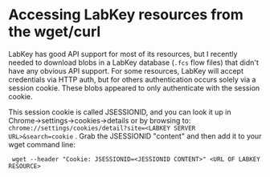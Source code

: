 # Accessing LabKey resources from the wget/curl

LabKey has good API support for most of its resources, but I recently needed to download blobs in a LabKey database (`.fcs` flow files) that didn't have any obvious API support. For some resources, LabKey will accept credentials via HTTP auth, but for others authentication occurs solely via a session cookie.  These blobs appeared to only authenticate with the session cookie.

This session cookie is called JSESSIONID, and you can look it up in Chrome->settings->cookies->details or by browsing to:
`chrome://settings/cookies/detail?site=<LABKEY SERVER URL>&search=cookie` .  Grab the JSESSIONID "content" and then add it to your wget command line:

     wget --header "Cookie: JSESSIONID=<JESSIONID CONTENT>" <URL OF LABKEY RESOURCE>

